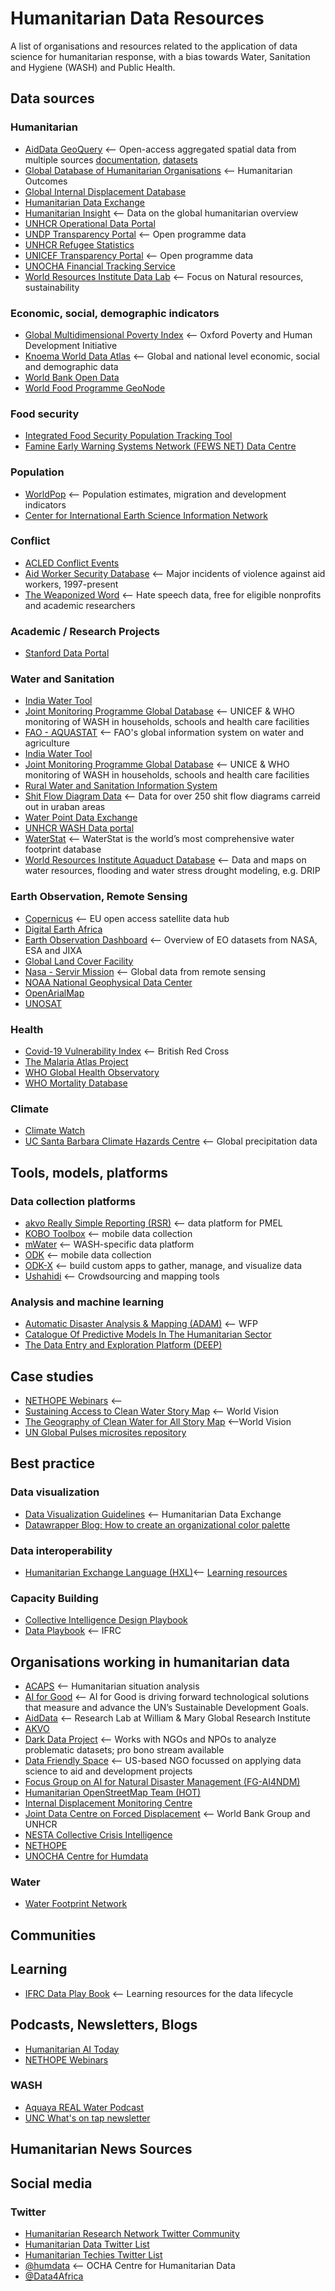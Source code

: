 # Humanitarian Data Resources

 A list of organisations and resources related to the application of data science for humanitarian response, with a bias towards Water, Sanitation and Hygiene (WASH) and Public Health.

## Data sources

### Humanitarian

* [AidData GeoQuery](http://geo.aiddata.org) <-- Open-access aggregated spatial data from multiple sources [documentation](https://www.aiddata.org/geoquery), [datasets](https://www.aiddata.org/geoquery/data-documentation)
* [Global Database of Humanitarian Organisations](https://www.humanitarianoutcomes.org/projects/gdho) <-- Humanitarian Outcomes
* [Global Internal Displacement Database](https://www.internal-displacement.org/database)
* [Humanitarian Data Exchange](https://data.humdata.org)
* [Humanitarian Insight](https://hum-insight.info) <-- Data on the global humanitarian overview
* [UNHCR Operational Data Portal](https://data.unhcr.org)
* [UNDP Transparency Portal](https://open.undp.org) <-- Open programme data
* [UNHCR Refugee Statistics](https://www.unhcr.org/refugee-statistics/)
* [UNICEF Transparency Portal](https://open.unicef.org) <-- Open programme data
* [UNOCHA Financial Tracking Service](https://fts.unocha.org)
* [World Resources Institute Data Lab](https://www.wri.org/data/data-lab) <-- Focus on Natural resources, sustainability

### Economic, social, demographic indicators

* [Global Multidimensional Poverty Index](https://ophi.org.uk/multidimensional-poverty-index/global-mpi-databank/) <-- Oxford Poverty and Human Development Initiative
* [Knoema World Data Atlas](https://knoema.com/atlas/topics/Water) <-- Global and national level economic, social and demographic data
* [World Bank Open Data](https://data.worldbank.org)
* [World Food Programme GeoNode](https://geonode.wfp.org)

### Food security

* [Integrated Food Security Population Tracking Tool](https://www.ipcinfo.org/ipc-country-analysis/population-tracking-tool/en/)
* [Famine Early Warning Systems Network (FEWS NET) Data Centre](https://fews.net/data)

### Population

* [WorldPop](https://www.worldpop.org/datacatalog/) <-- Population estimates, migration and development indicators
* [Center for International Earth Science Information Network](http://sedac.ciesin.columbia.edu/data/set/gpw-v4-population-count-adjusted-to-2015-unwpp-country-totals)

### Conflict

* [ACLED Conflict Events](https://www.aiddata.org/geoquery/data-documentation)
* [Aid Worker Security Database](https://aidworkersecurity.org) <-- Major incidents of violence against aid workers, 1997-present
* [The Weaponized Word](https://weaponizedword.org) <-- Hate speech data, free for eligible nonprofits and academic researchers

### Academic / Research Projects

* [Stanford Data Portal](https://sheftneal9.wixsite.com/fse-data/projects)

### Water and Sanitation

* [India Water Tool](https://www.indiawatertool.in/index.html)
* [Joint Monitoring Programme Global Database](https://washdata.org/data) <-- UNICEF & WHO monitoring of WASH in households, schools and health care facilities
* [FAO - AQUASTAT](https://www.fao.org/aquastat/en/) <-- FAO's global information system on water and agriculture
* [India Water Tool](https://www.indiawatertool.in/index.html)
* [Joint Monitoring Programme Global Database](https://washdata.org/data) <-- UNICE & WHO monitoring of WASH in households, schools and health care facilities
* [Rural Water and Sanitation Information System](http://globalsiasar.org/en)
* [Shit Flow Diagram Data](https://sfd.susana.org/about/sfd-data) <-- Data for over 250 shit flow diagrams carreid out in uraban areas
* [Water Point Data Exchange](https://www.waterpointdata.org/access-data/)
* [UNHCR WASH Data portal](https://wash.unhcr.org/wash-dashboard-for-refugee-settings/)
* [WaterStat](https://waterfootprint.org/en/resources/waterstat/) <-- WaterStat is the world’s most comprehensive water footprint database
* [World Resources Institute Aquaduct Database](https://www.wri.org/aqueduct/data) <-- Data and maps on water resources, flooding and water stress drought modeling, e.g. DRIP

### Earth Observation, Remote Sensing

* [Copernicus](https://www.copernicus.eu/en/access-data) <-- EU open access satellite data hub
* [Digital Earth Africa](https://docs.digitalearthafrica.org/en/latest/data_specs/Landsat_WOfS_specs.html)
* [Earth Observation Dashboard](https://eodashboard.org) <-- Overview of EO datasets from NASA, ESA and JIXA
* [Global Land Cover Facility](http://www.landcover.org)
* [Nasa - Servir Mission](https://gis1.servirglobal.net/geonetwork/srv/eng/catalog.search#/home) <-- Global data from remote sensing
* [NOAA National Geophysical Data Center](https://ngdc.noaa.gov/eog/dmsp/downloadV4composites.html)
* [OpenArialMap](https://openaerialmap.org)
* [UNOSAT](https://unosat.org/products/)

### Health

* [Covid-19 Vulnerability Index](https://github.com/britishredcrosssociety/covid-19-vulnerability) <-- British Red Cross
* [The Malaria Atlas Project](https://malariaatlas.org)
* [WHO Global Health Observatory](https://www.who.int/data/gho)
* [WHO Mortality Database](https://platform.who.int/mortality)

### Climate

* [Climate Watch](https://www.climatewatchdata.org/?source=cait)
* [UC Santa Barbara Climate Hazards Centre](https://www.chc.ucsb.edu/data) <-- Global precipitation data

## Tools, models, platforms

### Data collection platforms

* [akvo Really Simple Reporting (RSR)](https://rsr.akvo.org) <-- data platform for PMEL
* [KOBO Toolbox](https://www.kobotoolbox.org) <-- mobile data collection
* [mWater](https://www.mwater.co) <-- WASH-specific data platform
* [ODK](https://getodk.org) <-- mobile data collection
* [ODK-X](https://odk-x.org) <-- build custom apps to gather, manage, and visualize data
* [Ushahidi](https://www.ushahidi.com/) <-- Crowdsourcing and mapping tools

### Analysis and machine learning

* [Automatic Disaster Analysis & Mapping (ADAM)](https://geonode.wfp.org/adam.html) <-- WFP
* [Catalogue Of Predictive Models In The Humanitarian Sector](https://centre.humdata.org/catalogue-for-predictive-models-in-the-humanitarian-sector/)
* [The Data Entry and Exploration Platform (DEEP)](https://thedeep.io)

## Case studies

* [NETHOPE Webinars](https://nethope.org/webinars/) <--
* [Sustaining Access to Clean Water Story Map](https://storymaps.arcgis.com/stories/85c39ac4702f47b9ae31d744567921f3) <-- World Vision
* [The Geography of Clean Water for All Story Map](https://storymaps.arcgis.com/stories/a73563c0d11b433fa35e0bd10a546087) <--World Vision
* [UN Global Pulses microsites repository](https://www.unglobalpulse.org/microsites/)

## Best practice

### Data visualization

* [Data Visualization Guidelines](https://data.humdata.org/dataviz-guide/) <-- Humanitarian Data Exchange
* [Datawrapper Blog: How to create an organizational color palette](https://blog.datawrapper.de/colors-for-data-vis-style-guides/)

### Data interoperability

* [Humanitarian Exchange Language (HXL)](https://hxlstandard.org)<-- [Learning resources](https://centre.humdata.org/learning-path/hxl/)

### Capacity Building

* [Collective Intelligence Design Playbook](https://www.nesta.org.uk/toolkit/collective-intelligence-design-playbook/)
* [Data Playbook](https://preparecenter.org/toolkit/data-playbook-beta-toolkit/) <-- IFRC

## Organisations working in humanitarian data

* [ACAPS](https://www.acaps.org) <-- Humanitarian situation analysis
* [AI for Good](https://ai4good.org/) <-- AI for Good is driving forward technological solutions that measure and advance the UN’s Sustainable Development Goals.
* [AidData](https://www.aiddata.org) <-- Research Lab at William & Mary Global Research Institute
* [AKVO](https://akvo.org)
* [Dark Data Project](https://darkdataproject.org) <-- Works with NGOs and NPOs to analyze problematic datasets; pro bono stream available
* [Data Friendly Space](https://datafriendlyspace.org) <-- US-based NGO focussed on applying data science to aid and development projects
* [Focus Group on AI for Natural Disaster Management (FG-AI4NDM)](https://www.itu.int/en/ITU-T/focusgroups/ai4ndm/Pages/default.aspx)
* [Humanitarian OpenStreetMap Team (HOT)](https://www.hotosm.org/)
* [Internal Displacement Monitoring Centre](https://www.internal-displacement.org)
* [Joint Data Centre on Forced Displacement](https://www.jointdatacenter.org/) <-- World Bank Group and UNHCR
* [NESTA Collective Crisis Intelligence](https://www.nesta.org.uk/project/collective-crisis-intelligence/)
* [NETHOPE](https://nethope.org)
* [UNOCHA Centre for Humdata](https://centre.humdata.org/)

### Water

* [Water Footprint Network](https://waterfootprint.org/en/)

## Communities

## Learning

* [IFRC Data Play Book](https://preparecenter.org/toolkit/data-playbook-toolkit-v1/) <-- Learning resources for the data lifecycle

## Podcasts, Newsletters, Blogs

* [Humanitarian AI Today](https://humanitarianai.org/podcasts.html)
* [NETHOPE Webinars](https://nethope.org/webinars/)

### WASH

* [Aquaya REAL Water Podcast](https://aquaya.org/keeping-it-real-for-the-future-of-rural-water-services-delivery/)
* [UNC What's on tap newsletter](https://waterinstitute.unc.edu/our-work/whats-on-tap)

## Humanitarian News Sources

## Social media

### Twitter

* [Humanitarian Research Network Twitter Community](https://twitter.com/i/communities/1508944983432310792)
* [Humanitarian Data Twitter List](https://twitter.com/i/lists/1554542561838174209?s=20)
* [Humanitarian Techies Twitter List](https://twitter.com/i/lists/22764474?s=20)
* [@humdata](https://twitter.com/humdata) <-- OCHA Centre for Humanitarian Data
* [@Data4Africa](http://twitter.com/Data4Africa)
